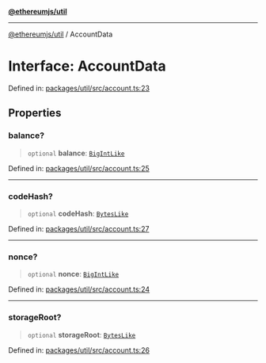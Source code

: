 [**@ethereumjs/util**](../README.md)

***

[@ethereumjs/util](../README.md) / AccountData

# Interface: AccountData

Defined in: [packages/util/src/account.ts:23](https://github.com/Dargon789/ethereumjs-monorepo/blob/master/packages/util/src/account.ts#L23)

## Properties

### balance?

> `optional` **balance**: [`BigIntLike`](../type-aliases/BigIntLike.md)

Defined in: [packages/util/src/account.ts:25](https://github.com/Dargon789/ethereumjs-monorepo/blob/master/packages/util/src/account.ts#L25)

***

### codeHash?

> `optional` **codeHash**: [`BytesLike`](../type-aliases/BytesLike.md)

Defined in: [packages/util/src/account.ts:27](https://github.com/Dargon789/ethereumjs-monorepo/blob/master/packages/util/src/account.ts#L27)

***

### nonce?

> `optional` **nonce**: [`BigIntLike`](../type-aliases/BigIntLike.md)

Defined in: [packages/util/src/account.ts:24](https://github.com/Dargon789/ethereumjs-monorepo/blob/master/packages/util/src/account.ts#L24)

***

### storageRoot?

> `optional` **storageRoot**: [`BytesLike`](../type-aliases/BytesLike.md)

Defined in: [packages/util/src/account.ts:26](https://github.com/Dargon789/ethereumjs-monorepo/blob/master/packages/util/src/account.ts#L26)
